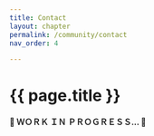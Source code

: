 ```yaml
---
title: Contact
layout: chapter
permalink: /community/contact
nav_order: 4

---
```


# {{ page.title }}

**🚧  ＷＯＲＫ  ＩＮ  ＰＲＯＧＲＥＳＳ...  🚧**
